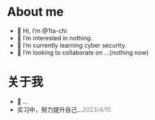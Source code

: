 # About me
- 👋 Hi, I’m @1ta-chi
- 👀 I’m interested in nothing.
- 🌱 I’m currently learning cyber security.
- 💞️ I’m looking to collaborate on ...(nothing now)
<!--- - 📫 How to reach me ... --->

<!---
1ta-chi/1ta-chi is a ✨ special ✨ repository because its `README.md` (this file) appears on your GitHub profile.
You can click the Preview link to take a look at your changes.
--->

# 关于我
- 👋 ...
- 实习中，努力提升自己...<font color="grey">2023/4/15</font>
